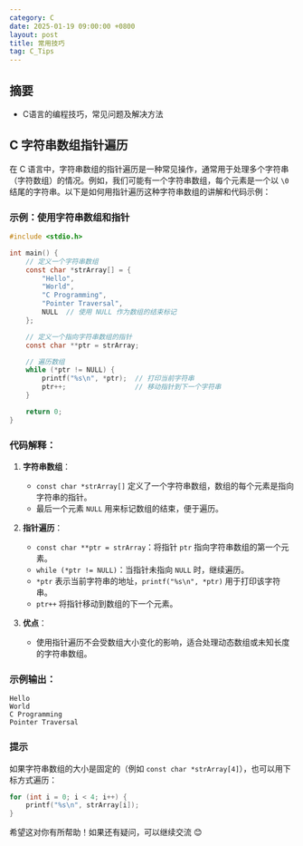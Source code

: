 ```yaml
---
category: C
date: 2025-01-19 09:00:00 +0800
layout: post
title: 常用技巧
tag: C_Tips
---
```

## 摘要

+ C语言的编程技巧，常见问题及解决方法

<!--more-->

## C 字符串数组指针遍历

在 C 语言中，字符串数组的指针遍历是一种常见操作，通常用于处理多个字符串（字符数组）的情况。例如，我们可能有一个字符串数组，每个元素是一个以 `\0` 结尾的字符串。以下是如何用指针遍历这种字符串数组的讲解和代码示例：

### 示例：使用字符串数组和指针

```c
#include <stdio.h>

int main() {
    // 定义一个字符串数组
    const char *strArray[] = {
        "Hello",
        "World",
        "C Programming",
        "Pointer Traversal",
        NULL  // 使用 NULL 作为数组的结束标记
    };

    // 定义一个指向字符串数组的指针
    const char **ptr = strArray;

    // 遍历数组
    while (*ptr != NULL) {
        printf("%s\n", *ptr);  // 打印当前字符串
        ptr++;                 // 移动指针到下一个字符串
    }

    return 0;
}
```

### 代码解释：
1. **字符串数组**：
   - `const char *strArray[]` 定义了一个字符串数组，数组的每个元素是指向字符串的指针。
   - 最后一个元素 `NULL` 用来标记数组的结束，便于遍历。

2. **指针遍历**：
   - `const char **ptr = strArray`：将指针 `ptr` 指向字符串数组的第一个元素。
   - `while (*ptr != NULL)`：当指针未指向 `NULL` 时，继续遍历。
   - `*ptr` 表示当前字符串的地址，`printf("%s\n", *ptr)` 用于打印该字符串。
   - `ptr++` 将指针移动到数组的下一个元素。

3. **优点**：
   - 使用指针遍历不会受数组大小变化的影响，适合处理动态数组或未知长度的字符串数组。

### 示例输出：
```
Hello
World
C Programming
Pointer Traversal
```

### 提示
如果字符串数组的大小是固定的（例如 `const char *strArray[4]`），也可以用下标方式遍历：
```c
for (int i = 0; i < 4; i++) {
    printf("%s\n", strArray[i]);
}
```

希望这对你有所帮助！如果还有疑问，可以继续交流 😊